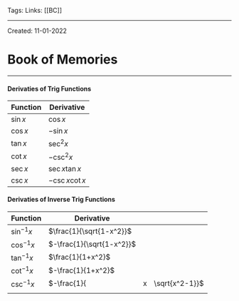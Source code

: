 Tags:
Links: [[BC]]

---
Created: 11-01-2022
# Book of Memories
---

#### Derivaties of Trig Functions
| Function  | Derivative        |
| --------- | ----------------- |
| $\sin{x}$ | $\cos{x}$         |
| $\cos{x}$ | $-\sin{x}$        |
| $\tan{x}$ | $\sec^2{x}$       |
| $\cot{x}$ | $-\csc^2{x}$      |
| $\sec{x}$ | $\sec{x}\tan{x}$  |
| $\csc{x}$ | $-\csc{x}\cot{x}$ |

#### Derivaties of Inverse Trig Functions
| Function       | Derivative                |     |                 |
| -------------- | ------------------------- | --- | --------------- |
| $\sin^{-1}{x}$ | $\frac{1}{\sqrt{1-x^2}}$  |     |                 |
| $\cos^{-1}{x}$ | $-\frac{1}{\sqrt{1-x^2}}$ |     |                 |
| $\tan^{-1}{x}$ | $\frac{1}{1+x^2}$         |     |                 |
| $\cot^{-1}{x}$ | $-\frac{1}{1+x^2}$        |     |                 |
| $\csc^{-1}{x}$ | $-\frac{1}{               | x   | \\sqrt{x^2-1}}$ |
|                |                           |     |                 |
